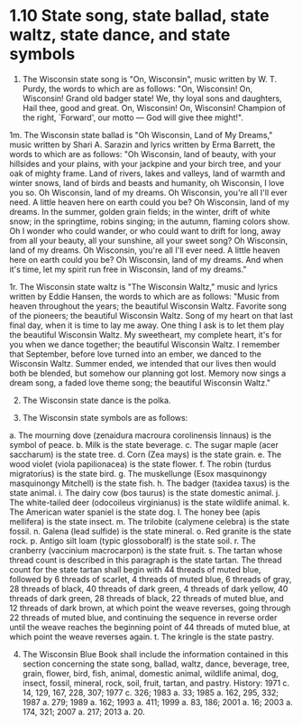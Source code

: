 1.10 State song, state ballad, state waltz, state dance, and state symbols
==========================================================================

1. The Wisconsin state song is "On, Wisconsin", music written by W. T. Purdy, the words to which are as follows: "On, Wisconsin! On, Wisconsin! Grand old badger state! We, thy loyal sons and daughters, Hail thee, good and great. On, Wisconsin! On, Wisconsin! Champion of the right, `Forward', our motto — God will give thee might!".

1m. The Wisconsin state ballad is "Oh Wisconsin, Land of My Dreams," music written by Shari A. Sarazin and lyrics written by Erma Barrett, the words to which are as follows: "Oh Wisconsin, land of beauty, with your hillsides and your plains, with your jackpine and your birch tree, and your oak of mighty frame. Land of rivers, lakes and valleys, land of warmth and winter snows, land of birds and beasts and humanity, oh Wisconsin, I love you so. Oh Wisconsin, land of my dreams. Oh Wisconsin, you're all I'll ever need. A little heaven here on earth could you be? Oh Wisconsin, land of my dreams. In the summer, golden grain fields; in the winter, drift of white snow; in the springtime, robins singing; in the autumn, flaming colors show. Oh I wonder who could wander, or who could want to drift for long, away from all your beauty, all your sunshine, all your sweet song? Oh Wisconsin, land of my dreams. Oh Wisconsin, you're all I'll ever need. A little heaven here on earth could you be? Oh Wisconsin, land of my dreams. And when it's time, let my spirit run free in Wisconsin, land of my dreams."

1r. The Wisconsin state waltz is "The Wisconsin Waltz," music and lyrics written by Eddie Hansen, the words to which are as follows: "Music from heaven throughout the years; the beautiful Wisconsin Waltz. Favorite song of the pioneers; the beautiful Wisconsin Waltz. Song of my heart on that last final day, when it is time to lay me away. One thing I ask is to let them play the beautiful Wisconsin Waltz. My sweetheart, my complete heart, it's for you when we dance together; the beautiful Wisconsin Waltz. I remember that September, before love turned into an ember, we danced to the Wisconsin Waltz. Summer ended, we intended that our lives then would both be blended, but somehow our planning got lost. Memory now sings a dream song, a faded love theme song; the beautiful Wisconsin Waltz."

2.  The Wisconsin state dance is the polka.

3.  The Wisconsin state symbols are as follows:

  a.  The mourning dove (zenaidura macroura corolinensis linnaus) is the symbol of peace.
  b.  Milk is the state beverage.
  c.  The sugar maple (acer saccharum) is the state tree.
  d.  Corn (Zea mays) is the state grain.
  e.  The wood violet (viola papilionacea) is the state flower.
  f.  The robin (turdus migratorius) is the state bird.
  g.  The muskellunge (Esox masquinongy masquinongy Mitchell) is the state fish.
  h.  The badger (taxidea taxus) is the state animal.
  i.  The dairy cow (bos taurus) is the state domestic animal.
  j.  The white-tailed deer (odocoileus virginianus) is the state wildlife animal.
  k.  The American water spaniel is the state dog.
  l.  The honey bee (apis mellifera) is the state insect.
  m.  The trilobite (calymene celebra) is the state fossil.
  n.  Galena (lead sulfide) is the state mineral.
  o.  Red granite is the state rock.
  p.  Antigo silt loam (typic glossoboralf) is the state soil.
  r.  The cranberry (vaccinium macrocarpon) is the state fruit.
  s.  The tartan whose thread count is described in this paragraph is the state tartan. The thread count for the state tartan shall begin with 44 threads of muted blue, followed by 6 threads of scarlet, 4 threads of muted blue, 6 threads of gray, 28 threads of black, 40 threads of dark green, 4 threads of dark yellow, 40 threads of dark green, 28 threads of black, 22 threads of muted blue, and 12 threads of dark brown, at which point the weave reverses, going through 22 threads of muted blue, and continuing the sequence in reverse order until the weave reaches the beginning point of 44 threads of muted blue, at which point the weave reverses again.
  t.  The kringle is the state pastry.
  
4.  The Wisconsin Blue Book shall include the information contained in this section concerning the state song, ballad, waltz, dance, beverage, tree, grain, flower, bird, fish, animal, domestic animal, wildlife animal, dog, insect, fossil, mineral, rock, soil, fruit, tartan, and pastry.
History: 1971 c. 14, 129, 167, 228, 307; 1977 c. 326; 1983 a. 33; 1985 a. 162, 295, 332; 1987 a. 279; 1989 a. 162; 1993 a. 411; 1999 a. 83, 186; 2001 a. 16; 2003 a. 174, 321; 2007 a. 217; 2013 a. 20.
